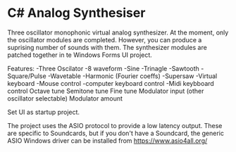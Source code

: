 # C# Analog Synthesiser

Three oscillator monophonic virtual analog synthesizer. At the moment, only the oscillator modules are completed. However, you can produce a suprising number of sounds with them. The synthesizer modules are patched together in te Windows Forms UI project.

Features:
-Three Oscilator
-8 waveform
  -Sine
  -Trinagle
  -Sawtooth
  -Square/Pulse
  -Wavetable
  -Harmonic (Fourier coeffs)
  -Supersaw
-Virtual keyboard
  -Mouse control
  -computer keyboard control
  -Midi keybboard control
Octave tune
Semitone tune
Fine tune
Modulator input  (other oscillator selectable)
Modulator amount



Set UI as startup project.

The project uses the ASIO protocol to provide a low latency output. These are specific to Soundcards, but if you don't have a Soundcard, the generic ASIO Windows driver can be installed from https://www.asio4all.org/
